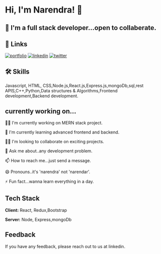 
# Hi, I'm Narendra! 👋


## 🚀 I'm a full stack developer...open to collaberate.


## 🔗 Links
[![portfolio](https://img.shields.io/badge/my_portfolio-000?style=for-the-badge&logo=ko-fi&logoColor=white)](https://katherinempeterson.com/)
[![linkedin](https://img.shields.io/badge/linkedin-0A66C2?style=for-the-badge&logo=linkedin&logoColor=white)](https://linkedin.com/in/narendra-chaudhary-8ba622168)
[![twitter](https://img.shields.io/badge/instagram-1DA1F2?style=for-the-badge&logo=instagram&logoColor=white)](https://www.instagram.com/narendrachaudhary5950/)


## 🛠 Skills
Javascript, HTML, CSS,Node.js,React.js,Express.js,mongoDb,sql,rest APIS,C++,Python,Data structures & Algorithms,Frontend development,Backend development.


## currently working on...
👩‍💻 I'm currently working on MERN stack project.

🧠 I'm currently learning advanced frontend and backend.

👯‍♀️ I'm looking to collaborate on exciting projects.



💬 Ask me about..any development problem.

📫 How to reach me...just send a message.

😄 Pronouns..it's 'narendra' not 'narendar'.

⚡️ Fun fact...wanna learn everything in a day.





## Tech Stack

**Client:** React, Redux,Bootstrap

**Server:** Node, Express,mongoDb


## Feedback

If you have any feedback, please reach out to us at linkedin.


